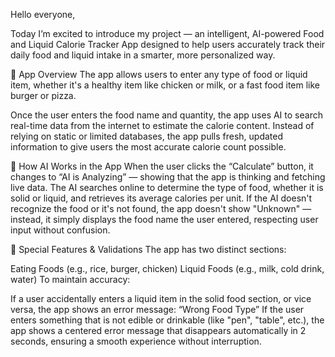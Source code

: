 Hello everyone,

Today I’m excited to introduce my project — an intelligent, AI-powered Food and Liquid Calorie Tracker App designed to help users accurately track their daily food and liquid intake in a smarter, more personalized way.

📱 App Overview
The app allows users to enter any type of food or liquid item, whether it's a healthy item like chicken or milk, or a fast food item like burger or pizza.

Once the user enters the food name and quantity, the app uses AI to search real-time data from the internet to estimate the calorie content. Instead of relying on static or limited databases, the app pulls fresh, updated information to give users the most accurate calorie count possible.

🧠 How AI Works in the App
When the user clicks the “Calculate” button, it changes to “AI is Analyzing” — showing that the app is thinking and fetching live data.
The AI searches online to determine the type of food, whether it is solid or liquid, and retrieves its average calories per unit.
If the AI doesn't recognize the food or it's not found, the app doesn't show "Unknown" — instead, it simply displays the food name the user entered, respecting user input without confusion.

🧪 Special Features & Validations
The app has two distinct sections:

Eating Foods (e.g., rice, burger, chicken)
Liquid Foods (e.g., milk, cold drink, water)
To maintain accuracy:

If a user accidentally enters a liquid item in the solid food section, or vice versa, the app shows an error message:
“Wrong Food Type”
If the user enters something that is not edible or drinkable (like "pen", "table", etc.), the app shows a centered error message that disappears automatically in 2 seconds, ensuring a smooth experience without interruption.
